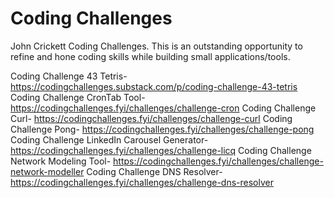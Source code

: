 # Coding Challenges
John Crickett Coding Challenges. This is an outstanding opportunity to refine and hone coding skills while building small applications/tools.

Coding Challenge 43 Tetris- https://codingchallenges.substack.com/p/coding-challenge-43-tetris
Coding Challenge CronTab Tool- https://codingchallenges.fyi/challenges/challenge-cron
Coding Challenge Curl- https://codingchallenges.fyi/challenges/challenge-curl 
Coding Challenge Pong- https://codingchallenges.fyi/challenges/challenge-pong
Coding Challenge LinkedIn Carousel Generator- https://codingchallenges.fyi/challenges/challenge-licq
Coding Challenge Network Modeling Tool- https://codingchallenges.fyi/challenges/challenge-network-modeller
Coding Challenge DNS Resolver- https://codingchallenges.fyi/challenges/challenge-dns-resolver
